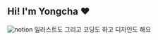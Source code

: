 ## Hi! I'm Yongcha ❤️
![notion](https://img.shields.io/badge/Notion-000000?style=for-the-badge&logo=notion&logoColor=white)
일러스트도 그리고 코딩도 하고 디자인도 해요
<!--
**happy7yong/happy7yong** is a ✨ _special_ ✨ repository because its `README.md` (this file) appears on your GitHub profile.

Here are some ideas to get you started:

- 🔭 I’m currently working on ...
- 🌱 I’m currently learning ...
- 👯 I’m looking to collaborate on ...
- 🤔 I’m looking for help with ...
- 💬 Ask me about ...
- 📫 How to reach me: ...
- 😄 Pronouns: ...
- ⚡ Fun fact: ...
-->
